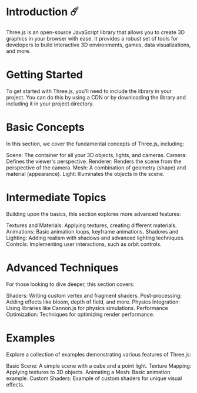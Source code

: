 # Introduction ☄️
Three.js is an open-source JavaScript library that allows you to create 3D graphics in your browser with ease. It provides a robust set of tools for developers to build interactive 3D environments, games, data visualizations, and more.

# Getting Started
To get started with Three.js, you'll need to include the library in your project. You can do this by using a CDN or by downloading the library and including it in your project directory.

# Basic Concepts
In this section, we cover the fundamental concepts of Three.js, including:

Scene: The container for all your 3D objects, lights, and cameras.
Camera: Defines the viewer's perspective.
Renderer: Renders the scene from the perspective of the camera.
Mesh: A combination of geometry (shape) and material (appearance).
Light: Illuminates the objects in the scene.

# Intermediate Topics
Building upon the basics, this section explores more advanced features:

Textures and Materials: Applying textures, creating different materials.
Animations: Basic animation loops, keyframe animations.
Shadows and Lighting: Adding realism with shadows and advanced lighting techniques.
Controls: Implementing user interactions, such as orbit controls.

# Advanced Techniques
For those looking to dive deeper, this section covers:

Shaders: Writing custom vertex and fragment shaders.
Post-processing: Adding effects like bloom, depth of field, and more.
Physics Integration: Using libraries like Cannon.js for physics simulations.
Performance Optimization: Techniques for optimizing render performance.
# Examples
Explore a collection of examples demonstrating various features of Three.js:

Basic Scene: A simple scene with a cube and a point light.
Texture Mapping: Applying textures to 3D objects.
Animating a Mesh: Basic animation example.
Custom Shaders: Example of custom shaders for unique visual effects.
